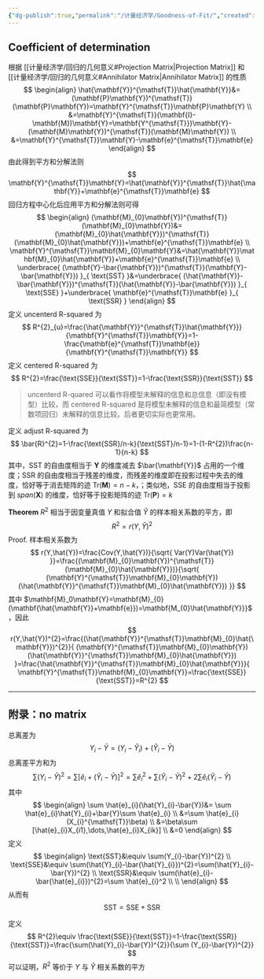 ```yaml
---
{"dg-publish":true,"permalink":"/计量经济学/Goodness-of-Fit/","created":"2025-01-08T17:29:14.000+08:00","updated":"2025-01-08T17:29:14.000+08:00"}
---
```


## Coefficient of determination

根据 [[计量经济学/回归的几何意义#Projection Matrix\|Projection Matrix]] 和 [[计量经济学/回归的几何意义#Annihilator Matrix\|Annihilator Matrix]] 的性质
$$
\begin{align}
\hat{\mathbf{Y}}^{\mathsf{T}}\hat{\mathbf{Y}}&=(\mathbf{P}\mathbf{Y})^{\mathsf{T}}(\mathbf{P}\mathbf{Y})=\mathbf{Y}^{\mathsf{T}}\mathbf{P}\mathbf{Y} \\
&=\mathbf{Y}^{\mathsf{T}}(\mathbf{I}-\mathbf{M})\mathbf{Y}=\mathbf{Y^{\mathsf{T}}}\mathbf{Y}-(\mathbf{M}\mathbf{Y})^{\mathsf{T}}(\mathbf{M}\mathbf{Y}) \\
&=\mathbf{Y}^{\mathsf{T}}\mathbf{Y}-\mathbf{e}^{\mathsf{T}}\mathbf{e}
\end{align}
$$
由此得到平方和分解法则
$$
\mathbf{Y}^{\mathsf{T}}\mathbf{Y}=\hat{\mathbf{Y}}^{\mathsf{T}}\hat{\mathbf{Y}}+\mathbf{e}^{\mathsf{T}}\mathbf{e}
$$
回归方程中心化后应用平方和分解法则可得
$$
\begin{align}
(\mathbf{M}_{0}\mathbf{Y})^{\mathsf{T}}(\mathbf{M}_{0}\mathbf{Y})&=(\mathbf{M}_{0}\hat{\mathbf{Y}})^{\mathsf{T}}(\mathbf{M}_{0}\hat{\mathbf{Y}})+\mathbf{e}^{\mathsf{T}}\mathbf{e} \\
\mathbf{Y}^{\mathsf{T}}\mathbf{M}_{0}\mathbf{Y}&=\hat{\mathbf{Y}}\mathbf{M}_{0}\hat{\mathbf{Y}}+\mathbf{e}^{\mathsf{T}}\mathbf{e} \\
\underbrace{ (\mathbf{Y}-\bar{\mathbf{Y}})^{\mathsf{T}}(\mathbf{Y}-\bar{\mathbf{Y}}) }_{ \text{SST} }&=\underbrace{ (\hat{\mathbf{Y}}-\bar{\mathbf{Y}})^{\mathsf{T}}(\hat{\mathbf{Y}}-\bar{\mathbf{Y}}) }_{ \text{SSE} }+\underbrace{ \mathbf{e}^{\mathsf{T}}\mathbf{e} }_{ \text{SSR} }
\end{align}
$$
定义 uncenterd R-squared 为
$$
R^{2}_{u}=\frac{\hat{\mathbf{Y}}^{\mathsf{T}}\hat{\mathbf{Y}}}{\mathbf{Y}^{\mathsf{T}}\mathbf{Y}}=1-\frac{\mathbf{e}^{\mathsf{T}}\mathbf{e}}{\mathbf{Y}^{\mathsf{T}}\mathbf{Y}}
$$
定义 centered R-squared 为
$$
R^{2}=\frac{\text{SSE}}{\text{SST}}=1-\frac{\text{SSR}}{\text{SST}}
$$
> uncenterd R-quared 可以看作将模型未解释的信息和总信息（即没有模型）比较，而 centered R-squared 是将模型未解释的信息和最简模型（常数项回归）未解释的信息比较。后者更切实际也更常用。

定义 adjust R-squared 为
$$
\bar{R}^{2}=1-\frac{\text{SSR}/n-k}{\text{SST}/n-1}=1-(1-R^{2})\frac{n-1}{n-k}
$$
其中，$\text{SST}$ 的自由度相当于 $\mathbf{Y}$ 的维度减去 $\bar{\mathbf{Y}}$ 占用的一个维度；$\text{SSR}$ 的自由度相当于残差的维度，而残差的维度即在投影过程中失去的维度，恰好等于消去矩阵的迹 $\mathrm{Tr}(\mathbf{M})=n-k$，；类似地，$\text{SSE}$ 的自由度相当于投影到 $span(\mathbf{X})$ 的维度，恰好等于投影矩阵的迹 $\mathrm{Tr}(\mathbf{P})=k$

**Theorem** $R^{2}$ 相当于因变量真值 $Y$ 和拟合值 $\hat{Y}$ 的样本相关系数的平方，即
$$R^{2}=r(Y,\hat{Y})^{2}$$
Proof.
样本相关系数为
$$
r(Y,\hat{Y})=\frac{Cov(Y,\hat{Y})}{\sqrt{ Var(Y)Var(\hat{Y}) }}=\frac{(\mathbf{M}_{0}\mathbf{Y})^{\mathsf{T}}(\mathbf{M}_{0}\hat{\mathbf{Y}})}{\sqrt{ (\mathbf{Y}^{\mathsf{T}}\mathbf{M}_{0}\mathbf{Y})(\hat{\mathbf{Y}}^{\mathsf{T}}\mathbf{M}_{0}\hat{\mathbf{Y}}) }}
$$
其中 $\mathbf{M}_0\mathbf{Y}=\mathbf{M}_{0}(\mathbf{\hat{\mathbf{Y}}+\mathbf{e}})=\mathbf{M_{0}\hat{\mathbf{Y}}}$，因此
$$
r(Y,\hat{Y})^{2}=\frac{(\hat{\mathbf{Y}}^{\mathsf{T}}\mathbf{M}_{0}\hat{\mathbf{Y}})^{2}}{ (\mathbf{Y}^{\mathsf{T}}\mathbf{M}_{0}\mathbf{Y})(\hat{\mathbf{Y}}^{\mathsf{T}}\mathbf{M}_{0}\hat{\mathbf{Y}}) }=\frac{\hat{\mathbf{Y}}^{\mathsf{T}}\mathbf{M}_{0}\hat{\mathbf{Y}}}{ \mathbf{Y}^{\mathsf{T}}\mathbf{M}_{0}\mathbf{Y}}=\frac{\text{SSE}}{\text{SST}}=R^{2}
$$


---

## 附录：no matrix

总离差为
$$
Y_{i}-\bar{Y}=(Y_{i}-\hat{Y}_{i})+(\hat{Y}_{i}-\bar{Y})
$$
总离差平方和为
$$
\sum(Y_{i}-\bar{Y})^2=\sum[\hat{e}_{i}+(\hat{Y}_{i}-\bar{Y})]^{2}=\sum \hat{e}_{i}^{2}+\sum (\hat{Y}_{i}-\bar{Y})^{2}+2\sum \hat{e}_{i}(\hat{Y}_{i}-\bar{Y})
$$
其中
$$
\begin{align}
\sum \hat{e}_{i}(\hat{Y}_{i}-\bar{Y})&=
\sum \hat{e}_{i}\hat{Y}_{i}+\bar{Y}\sum \hat{e}_{i}  \\
&=\sum \hat{e}_{i}(X_{i}^{\mathsf{T}}\beta) \\
&=\beta\sum [\hat{e}_{i}X_{i1},\dots,\hat{e}_{i}X_{ik}] \\
&=0
\end{align}
$$
定义
$$
\begin{align}
\text{SST}&\equiv \sum(Y_{i}-\bar{Y})^{2} \\
\text{SSE}&\equiv \sum(\hat{Y}_{i}-\bar{\hat{Y}_{i}})^{2}=\sum(\hat{Y}_{i}-\bar{Y})^{2} \\
\text{SSR}&\equiv \sum(\hat{e}_{i}-\bar{\hat{e}_{i}})^{2}=\sum \hat{e}_{i}^2 \\ \\
\end{align}
$$
从而有
$$
\text{SST}=\text{SSE}+\text{SSR}
$$

定义
$$
R^{2}\equiv \frac{\text{SSE}}{\text{SST}}=1-\frac{\text{SSR}}{\text{SST}}=\frac{\sum(\hat{Y}_{i}-\bar{Y})^{2}}{\sum (Y_{i}-\bar{Y})^{2}}
$$
可以证明，$R^2$ 等价于 $Y$ 与 $\hat{Y}$ 相关系数的平方
